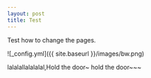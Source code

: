 ```yaml
---
layout: post
title: Test
---
```


Test how to change the pages.

![_config.yml]({{ site.baseurl }}/images/bw.png)

lalalallalalalal,Hold the door~ hold the door~~~
